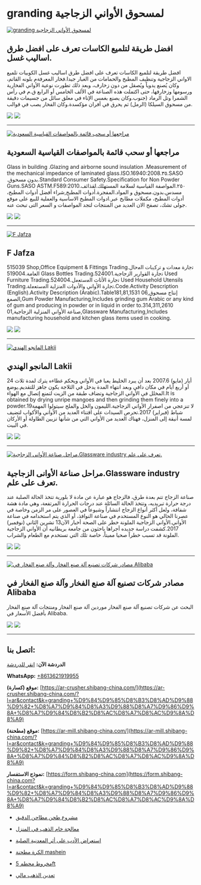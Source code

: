 # granding لمسحوق الأواني الزجاجية

<a href="https://swt.shibang-china.com/?l=ar&img&k=granding+%D9%84%D9%85%D8%B3%D8%AD%D9%88%D9%82+%D8%A7%D9%84%D8%A3%D9%88%D8%A7%D9%86%D9%8A+%D8%A7%D9%84%D8%B2%D8%AC%D8%A7%D8%AC%D9%8A%D8%A9" target="_blank">![granding لمسحوق الأواني الزجاجية](http://static.shibang-china.com/all-800x300/46.jpg)</a>

## افضل طريقة لتلميع الكاسات تعرف على افضل طرق اساليب غسل.
افضل طريقة لتلميع الكاسات تعرف على افضل طرق اساليب غسل الكوبيات تلميع الاواني الزجاجية وتنظيف المطبخ والحمامات من الغبار جيدا.فخار المعرفةم بلونه القاتم، وكان يُصنع يدوياً ويُصقل من دون زخارف، وبعد ذلك تطورت نوعية الأواني الفخارية ورسومها وزخارفها، حتى اكتملت هذه الصناعة في الألف الخامس أو الرابع ق.م في رأس الشمرا وتل الرماد (جنوب.وكان يصنع بغمس الإناء في معلق سائل من جسيمات دقيقة من مسحوق السيلكا (الرمل) ثم يحرق في أفران مؤكسدة.وكان الفخار يصب في قوالب.


<a href="https://whatsapp.shibangsoft.com/WhatsApp.php" target="_blank" title="WhatsApp">![](http://static.shibang-china.com/icon/whatsapp.png)</a> <a href="https://swt.shibang-china.com/?l=ar&icon&k=granding+%D9%84%D9%85%D8%B3%D8%AD%D9%88%D9%82+%D8%A7%D9%84%D8%A3%D9%88%D8%A7%D9%86%D9%8A+%D8%A7%D9%84%D8%B2%D8%AC%D8%A7%D8%AC%D9%8A%D8%A9" target="_blank">![](http://static.shibang-china.com/icon/chat-ar.png)</a>

---

<a href="https://swt.shibang-china.com/?l=ar&img&k=granding+%D9%84%D9%85%D8%B3%D8%AD%D9%88%D9%82+%D8%A7%D9%84%D8%A3%D9%88%D8%A7%D9%86%D9%8A+%D8%A7%D9%84%D8%B2%D8%AC%D8%A7%D8%AC%D9%8A%D8%A9" target="_blank">![ﻣﺮاﺟﻌﻬﺎ أو ﺳﺤﺐ ﻗﺎﺋﻤﺔ ﺑﺎﻟﻤﻮاﺻﻔﺎت اﻟﻘﻴﺎﺳﻴﺔ اﻟﺴﻌﻮدﻳﺔ](http://static.shibang-china.com/all-800x300/1311.jpg)</a>

## ﻣﺮاﺟﻌﻬﺎ أو ﺳﺤﺐ ﻗﺎﺋﻤﺔ ﺑﺎﻟﻤﻮاﺻﻔﺎت اﻟﻘﻴﺎﺳﻴﺔ اﻟﺴﻌﻮدﻳﺔ
Glass in building .Glazing and airborne sound insulation .Measurement of the mechanical impedance of laminated glass.ISO.16940:2008.٣٥.SASO .ﺑﺪون ﻣﺴﺤﻮق.Standard Consumer Safety.Specification for Non Powder Guns.SASO ASTM.F589:2010.٢٥٠.اﻟﻤﻮاﺻﻔﺔ اﻟﻘﻴﺎﺳﻴﺔ ﻟﺴﻼﻣﺔ اﻟﻤﺴﺘﻬﻠﻚ.ﻟﻘﺬاﺋﻒ ﻣﺴﺪس.ﺑﺪون.ﻣﺴﺤﻮق و اﻟﻤﻮاد.اﻟﻤﻔﺠﺮة.أدوات المطبخ,شراء أفضل أدوات المطبخ، أدوات المطبخ، مكملات مطابخ عبر.ادوات المطبخ الاساسية والعملية للبيع على موقع جولى تشك، تصفح الان العديد من المنتجات لتجد المواصفات و السعر التى تبحث عنه.


<a href="https://whatsapp.shibangsoft.com/WhatsApp.php" target="_blank" title="WhatsApp">![](http://static.shibang-china.com/icon/whatsapp.png)</a> <a href="https://swt.shibang-china.com/?l=ar&icon&k=granding+%D9%84%D9%85%D8%B3%D8%AD%D9%88%D9%82+%D8%A7%D9%84%D8%A3%D9%88%D8%A7%D9%86%D9%8A+%D8%A7%D9%84%D8%B2%D8%AC%D8%A7%D8%AC%D9%8A%D8%A9" target="_blank">![](http://static.shibang-china.com/icon/chat-ar.png)</a>

---

<a href="https://swt.shibang-china.com/?l=ar&img&k=granding+%D9%84%D9%85%D8%B3%D8%AD%D9%88%D9%82+%D8%A7%D9%84%D8%A3%D9%88%D8%A7%D9%86%D9%8A+%D8%A7%D9%84%D8%B2%D8%AC%D8%A7%D8%AC%D9%8A%D8%A9" target="_blank">![F Jafza](http://static.shibang-china.com/all-800x300/587.jpg)</a>

## F Jafza
515039 Shop,Office Equipment &amp; Fittings Trading.ﺗﺟﺎرة ﻣﻌدات و ﺗرﮐﯾﺑﺎت اﻟﻣﺣﺎل اﻟﻌﺎﻣﺔ.519004 Glass Bottles Trading.ﺗﺟﺎرة اﻟﻘوارﯾر اﻟزﺟﺎﺟﯾﺔ.524001 Used Furniture Trading.ﺗﺟﺎرة اﻷﺛﺎث اﻟﻣﺳﺗﻌﻣل.524004 Used Household Utensils Trading.ﺗﺟﺎرة اﻷواﻧﻲ واﻷدوات اﻟﻣﻧزﻟﯾﺔ اﻟﻣﺳﺗﻌﻣﻟﺔ.Code.Activity Description (English).Activity Description (Arabic).Table181,81,1531 06,إنتاج مسحوق الصمغ,Gum Powder Manufacturing,Includes grinding gum Arabic or any kind of gum and producing in powder or in liquid in order to.314,311,2610 01,صناعة الأواني المنزلية الزجاجية,Glassware Manufacturing,Includes manufacturing household and kitchen glass items used in cooking.


<a href="https://whatsapp.shibangsoft.com/WhatsApp.php" target="_blank" title="WhatsApp">![](http://static.shibang-china.com/icon/whatsapp.png)</a> <a href="https://swt.shibang-china.com/?l=ar&icon&k=granding+%D9%84%D9%85%D8%B3%D8%AD%D9%88%D9%82+%D8%A7%D9%84%D8%A3%D9%88%D8%A7%D9%86%D9%8A+%D8%A7%D9%84%D8%B2%D8%AC%D8%A7%D8%AC%D9%8A%D8%A9" target="_blank">![](http://static.shibang-china.com/icon/chat-ar.png)</a>

---

<a href="https://swt.shibang-china.com/?l=ar&img&k=granding+%D9%84%D9%85%D8%B3%D8%AD%D9%88%D9%82+%D8%A7%D9%84%D8%A3%D9%88%D8%A7%D9%86%D9%8A+%D8%A7%D9%84%D8%B2%D8%AC%D8%A7%D8%AC%D9%8A%D8%A9" target="_blank">![المانجو الهندي Lakii](http://static.shibang-china.com/all-800x300/432.jpg)</a>

## المانجو الهندي Lakii
24 أيار (مايو) 2007.6 بعد أن يبرد الخليط يعبا في الأواني ويحكم غطاءه يترك لمدة ثلاث أو أربع أيام في مكان دافي وبعد انتهاء المدة يدخل في الثلاجة يكون جاهز للتقديم.يوضع المخلل في الأواني الزجاجية وتضاف طبقة من الزيت لتمنع إتصال مع الهواء.It is obtained by drying unripe mangoes and then grinding them finely into a powder.لا تنزعجي من اصفرار الأواني الزجاجية.الليمون والخل والملح سيتولوا المهمة19 شباط (فبراير) 2017.تحرص السيدات على اقتناء العديد من الأواني والأكواب لتضيف لمسة أنيقة إلى المنزل، فهناك العديد من الأواني التي من شأنها تزيين الطاولة أو الأركان في البيت.


<a href="https://whatsapp.shibangsoft.com/WhatsApp.php" target="_blank" title="WhatsApp">![](http://static.shibang-china.com/icon/whatsapp.png)</a> <a href="https://swt.shibang-china.com/?l=ar&icon&k=granding+%D9%84%D9%85%D8%B3%D8%AD%D9%88%D9%82+%D8%A7%D9%84%D8%A3%D9%88%D8%A7%D9%86%D9%8A+%D8%A7%D9%84%D8%B2%D8%AC%D8%A7%D8%AC%D9%8A%D8%A9" target="_blank">![](http://static.shibang-china.com/icon/chat-ar.png)</a>

---

<a href="https://swt.shibang-china.com/?l=ar&img&k=granding+%D9%84%D9%85%D8%B3%D8%AD%D9%88%D9%82+%D8%A7%D9%84%D8%A3%D9%88%D8%A7%D9%86%D9%8A+%D8%A7%D9%84%D8%B2%D8%AC%D8%A7%D8%AC%D9%8A%D8%A9" target="_blank">![مراحل صناعة الأوانى الزجاجية.Glassware industry تعرف على علم.](http://static.shibang-china.com/all-800x300/208.jpg)</a>

## مراحل صناعة الأوانى الزجاجية.Glassware industry تعرف على علم.
صناعة الزجاج تتم بعدة طرق، فالزجاج هو عبارة عن مادة لا بلورية تتخذ الحالة الصلبة عند درجة حرارة تبريديه، وتتخذ الحالة السائلة عند درجات الحرارة المرتفعة، وهي مادة هشة شفافة، ولعل أكثر أنواع الزجاج انتشاراً وشيوعاً في العصور على مر الزمن وخاصة في عصرنا الحالي هو النوع المستخدم في صناعة النوافذ، أو الذي يتم استخدامه في صناعة الأواني.الأواني الزجاجية الملونة خطر على الصحة أخبار الآن13 تشرين الثاني (نوفمبر) 2017.كشفت دراسة جديده أجراها باحثون من جامعة بريطانيه أن الأواني الزجاجية الملونة قد تسبب خطراً صحيا مميتاً، خاصة تلك التي تستخدم مع الطعام والشراب.


<a href="https://whatsapp.shibangsoft.com/WhatsApp.php" target="_blank" title="WhatsApp">![](http://static.shibang-china.com/icon/whatsapp.png)</a> <a href="https://swt.shibang-china.com/?l=ar&icon&k=granding+%D9%84%D9%85%D8%B3%D8%AD%D9%88%D9%82+%D8%A7%D9%84%D8%A3%D9%88%D8%A7%D9%86%D9%8A+%D8%A7%D9%84%D8%B2%D8%AC%D8%A7%D8%AC%D9%8A%D8%A9" target="_blank">![](http://static.shibang-china.com/icon/chat-ar.png)</a>

---

<a href="https://swt.shibang-china.com/?l=ar&img&k=granding+%D9%84%D9%85%D8%B3%D8%AD%D9%88%D9%82+%D8%A7%D9%84%D8%A3%D9%88%D8%A7%D9%86%D9%8A+%D8%A7%D9%84%D8%B2%D8%AC%D8%A7%D8%AC%D9%8A%D8%A9" target="_blank">![مصادر شركات تصنيع آلة صنع الفخار وآلة صنع الفخار في Alibaba](http://static.shibang-china.com/all-800x300/252.jpg)</a>

## مصادر شركات تصنيع آلة صنع الفخار وآلة صنع الفخار في Alibaba
البحث عن شركات تصنيع آلة صنع الفخار موردين آلة صنع الفخار ومنتجات آلة صنع الفخار بأفضل الأسعار في Alibaba.

<a href="https://whatsapp.shibangsoft.com/WhatsApp.php" target="_blank" title="WhatsApp">![](http://static.shibang-china.com/icon/whatsapp.png)</a> <a href="https://swt.shibang-china.com/?l=ar&icon&k=granding+%D9%84%D9%85%D8%B3%D8%AD%D9%88%D9%82+%D8%A7%D9%84%D8%A3%D9%88%D8%A7%D9%86%D9%8A+%D8%A7%D9%84%D8%B2%D8%AC%D8%A7%D8%AC%D9%8A%D8%A9" target="_blank">![](http://static.shibang-china.com/icon/chat-ar.png)</a>

---
## اتصل بنا:

**الدردشة الآن:** [انقر للدردشة](https://swt.shibang-china.com?l=ar&contact&k=granding+%D9%84%D9%85%D8%B3%D8%AD%D9%88%D9%82+%D8%A7%D9%84%D8%A3%D9%88%D8%A7%D9%86%D9%8A+%D8%A7%D9%84%D8%B2%D8%AC%D8%A7%D8%AC%D9%8A%D8%A9)

**WhatsApp:**  [+8613621919955](https://whatsapp.shibangsoft.com/WhatsApp.php)

**موقع (كسارة):** [https://ar-crusher.shibang-china.com/](https://ar-crusher.shibang-china.com/?l=ar&contact&k=granding+%D9%84%D9%85%D8%B3%D8%AD%D9%88%D9%82+%D8%A7%D9%84%D8%A3%D9%88%D8%A7%D9%86%D9%8A+%D8%A7%D9%84%D8%B2%D8%AC%D8%A7%D8%AC%D9%8A%D8%A9)

**موقع (مطحنة):** [https://ar-mill.shibang-china.com/](https://ar-mill.shibang-china.com/?l=ar&contact&k=granding+%D9%84%D9%85%D8%B3%D8%AD%D9%88%D9%82+%D8%A7%D9%84%D8%A3%D9%88%D8%A7%D9%86%D9%8A+%D8%A7%D9%84%D8%B2%D8%AC%D8%A7%D8%AC%D9%8A%D8%A9)

**نموذج الاستفسار:** [https://form.shibang-china.com](https://form.shibang-china.com?l=ar&contact&k=granding+%D9%84%D9%85%D8%B3%D8%AD%D9%88%D9%82+%D8%A7%D9%84%D8%A3%D9%88%D8%A7%D9%86%D9%8A+%D8%A7%D9%84%D8%B2%D8%AC%D8%A7%D8%AC%D9%8A%D8%A9)

* [مشروع طحن مطاحن الدقيق](../29/%D9%85%D8%B4%D8%B1%D9%88%D8%B9%20%D8%B7%D8%AD%D9%86%20%D9%85%D8%B7%D8%A7%D8%AD%D9%86%20%D8%A7%D9%84%D8%AF%D9%82%D9%8A%D9%82.md)

* [معالجة خام الذهب في المنزل](../28/%D9%85%D8%B9%D8%A7%D9%84%D8%AC%D8%A9%20%D8%AE%D8%A7%D9%85%20%D8%A7%D9%84%D8%B0%D9%87%D8%A8%20%D9%81%D9%8A%20%D8%A7%D9%84%D9%85%D9%86%D8%B2%D9%84.md)

* [استعراض الأدب على أثر المعدنية الصلبة](../29/%D8%A7%D8%B3%D8%AA%D8%B9%D8%B1%D8%A7%D8%B6%20%D8%A7%D9%84%D8%A3%D8%AF%D8%A8%20%D8%B9%D9%84%D9%89%20%D8%A3%D8%AB%D8%B1%20%D8%A7%D9%84%D9%85%D8%B9%D8%AF%D9%86%D9%8A%D8%A9%20%D8%A7%D9%84%D8%B5%D9%84%D8%A8%D8%A9.md)

* [الكرة مطحنة mashein](../29/%D8%A7%D9%84%D9%83%D8%B1%D8%A9%20%D9%85%D8%B7%D8%AD%D9%86%D8%A9%20mashein.md)

* [مخروط محطم 5ft](../30/%D9%85%D8%AE%D8%B1%D9%88%D8%B7%20%D9%85%D8%AD%D8%B7%D9%85%205ft.md)

* [تعدين الذهب مالي](../28/%D8%AA%D8%B9%D8%AF%D9%8A%D9%86%20%D8%A7%D9%84%D8%B0%D9%87%D8%A8%20%D9%85%D8%A7%D9%84%D9%8A.md)